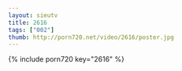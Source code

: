 ```yaml
--- 
layout: sieutv
title: 2616
tags: ["002"]
thumb: http://porn720.net/video/2616/poster.jpg
---
```

{% include porn720 key="2616" %} 
